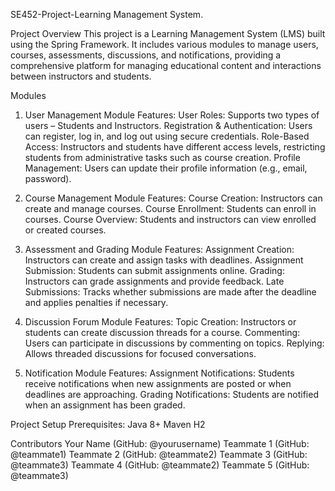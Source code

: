 SE452-Project-Learning Management System.

Project Overview
This project is a Learning Management System (LMS) built using the Spring Framework. It includes various modules to manage users, courses, assessments, discussions, and notifications, providing a comprehensive platform for managing educational content and interactions between instructors and students.

Modules

1. User Management Module
Features:
User Roles: Supports two types of users – Students and Instructors.
Registration & Authentication: Users can register, log in, and log out using secure credentials.
Role-Based Access: Instructors and students have different access levels, restricting students from administrative tasks such as course creation.
Profile Management: Users can update their profile information (e.g., email, password).

2. Course Management Module
Features:
Course Creation: Instructors can create and manage courses.
Course Enrollment: Students can enroll in courses.
Course Overview: Students and instructors can view enrolled or created courses.

3. Assessment and Grading Module
Features:
Assignment Creation: Instructors can create and assign tasks with deadlines.
Assignment Submission: Students can submit assignments online.
Grading: Instructors can grade assignments and provide feedback.
Late Submissions: Tracks whether submissions are made after the deadline and applies penalties if necessary.

4. Discussion Forum Module
Features:
Topic Creation: Instructors or students can create discussion threads for a course.
Commenting: Users can participate in discussions by commenting on topics.
Replying: Allows threaded discussions for focused conversations.

5. Notification Module
Features:
Assignment Notifications: Students receive notifications when new assignments are posted or when deadlines are approaching.
Grading Notifications: Students are notified when an assignment has been graded.

Project Setup
Prerequisites:
Java 8+
Maven
H2

Contributors
Your Name (GitHub: @yourusername)
Teammate 1 (GitHub: @teammate1)
Teammate 2 (GitHub: @teammate2)
Teammate 3 (GitHub: @teammate3)
Teammate 4 (GitHub: @teammate2)
Teammate 5 (GitHub: @teammate3)